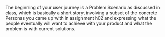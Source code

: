 The beginning of your user journey is a Problem Scenario as discussed in class, which is basically a short story, involving a subset of the concrete Personas you came up with in assignment h02 and expressing 
what the people eventually will want to achieve with your product and what the problem is with current solutions.
